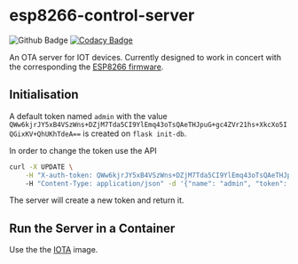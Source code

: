 # esp8266-control-server

![Github Badge](https://github.com/junkdna/esp8266-control-server/workflows/Test%20and%20Lint/badge.svg) [![Codacy Badge](https://api.codacy.com/project/badge/Grade/520536686d3d48adbcd59f4abc478399)](https://app.codacy.com/gh/junkdna/esp8266-control-server?utm_source=github.com&utm_medium=referral&utm_content=junkdna/esp8266-control-server&utm_campaign=Badge_Grade)

An OTA server for IOT devices. Currently designed to work in concert with the
corresponding the [ESP8266 firmware](https://github.com/junkdna/esp8266-sensor-firmware).

## Initialisation
A default token named `admin` with the value `QWw6kjrJY5xB4VSzWns+DZjM7Tda5CI9YlEmq43oTsQAeTHJpuG+gc4ZVr21hs+XkcXo5IQGixKV+QhUKhTdeA==`
is created on `flask init-db`.

In order to change the token use the API
```bash
curl -X UPDATE \
    -H "X-auth-token: QWw6kjrJY5xB4VSzWns+DZjM7Tda5CI9YlEmq43oTsQAeTHJpuG+gc4ZVr21hs+XkcXo5IQGixKV+QhUKhTdeA=="
    -H "Content-Type: application/json" -d '{"name": "admin", "token": "NEW_TOKEN"}' "$IOTA_URL/api/v1/token"
```
The server will create a new token and return it.

## Run the Server in a Container
Use the the [IOTA](https://github.com/junkdna/docker_iota) image.
